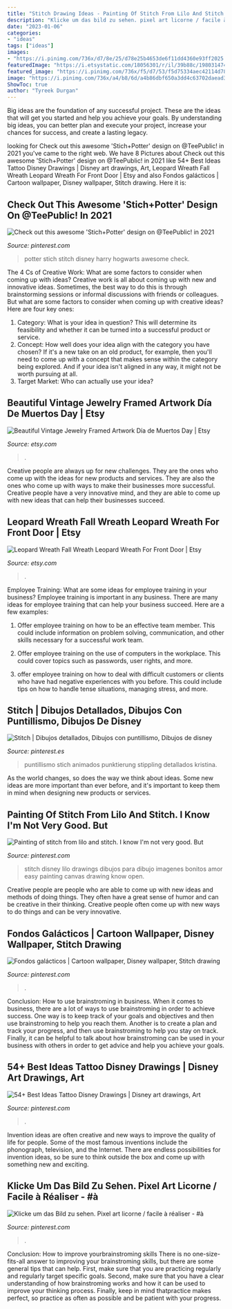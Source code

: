 ```yaml
---
title: "Stitch Drawing Ideas - Painting Of Stitch From Lilo And Stitch. I Know I&#039;m Not Very Good. But"
description: "Klicke um das bild zu sehen. pixel art licorne / facile à réaliser"
date: "2023-01-06"
categories:
- "ideas"
tags: ["ideas"]
images:
- "https://i.pinimg.com/736x/d7/8e/25/d78e25b4653de6f11dd4360e93ff2025.jpg"
featuredImage: "https://i.etsystatic.com/18056301/r/il/39b88c/1980314746/il_794xN.1980314746_k9l9.jpg"
featured_image: "https://i.pinimg.com/736x/f5/d7/53/f5d75334aec42114d78abfea26cc8a35.jpg"
image: "https://i.pinimg.com/736x/a4/b8/6d/a4b86dbf650a3dd4c63702daead35f5f.jpg"
ShowToc: true
author: "Tyreek Durgan"
---
```



Big ideas are the foundation of any successful project. These are the ideas that will get you started and help you achieve your goals. By understanding big ideas, you can better plan and execute your project, increase your chances for success, and create a lasting legacy.

	

		
looking for Check out this awesome &#039;Stich+Potter&#039; design on @TeePublic! in 2021 you've came to the right web. We have 8 Pictures about Check out this awesome &#039;Stich+Potter&#039; design on @TeePublic! in 2021 like 54+ Best Ideas Tattoo Disney Drawings | Disney art drawings, Art, Leopard Wreath Fall Wreath Leopard Wreath For Front Door | Etsy and also Fondos galácticos | Cartoon wallpaper, Disney wallpaper, Stitch drawing. Here it is:
		
    
## Check Out This Awesome &#039;Stich+Potter&#039; Design On @TeePublic! In 2021

<img loading=lazy src="https://i.pinimg.com/736x/dd/c5/74/ddc574390947fa8cbeb25884a9069519.jpg" onerror="this.onerror=null;this.src='https://tse1.mm.bing.net/th?id=OIP.Ku2K3eYpQXy1fulK7M5O8gHaHa&amp;pid=15.1';" alt="Check out this awesome &#039;Stich+Potter&#039; design on @TeePublic! in 2021">

_Source: pinterest.com_

>potter stich stitch disney harry hogwarts awesome check. 

	

The 4 Cs of Creative Work: What are some factors to consider when coming up with ideas?
Creative work is all about coming up with new and innovative ideas. Sometimes, the best way to do this is through brainstorming sessions or informal discussions with friends or colleagues. But what are some factors to consider when coming up with creative ideas? Here are four key ones:
1. Category: What is your idea in question? This will determine its feasibility and whether it can be turned into a successful product or service.
2. Concept: How well does your idea align with the category you have chosen? If it's a new take on an old product, for example, then you'll need to come up with a concept that makes sense within the category being explored. And if your idea isn't aligned in any way, it might not be worth pursuing at all.
3. Target Market: Who can actually use your idea?

    
## Beautiful Vintage Jewelry Framed Artwork Día De Muertos Day | Etsy

<img loading=lazy src="https://i.etsystatic.com/6321504/r/il/8c1e4c/916195156/il_1588xN.916195156_kn3d.jpg" onerror="this.onerror=null;this.src='https://tse3.mm.bing.net/th?id=OIP.l7UHvvH9y9zV25n8Xcu1sgHaJ3&amp;pid=15.1';" alt="Beautiful Vintage Jewelry Framed Artwork Día de Muertos Day | Etsy">

_Source: etsy.com_

>. 

	

Creative people are always up for new challenges. They are the ones who come up with the ideas for new products and services. They are also the ones who come up with ways to make their businesses more successful. Creative people have a very innovative mind, and they are able to come up with new ideas that can help their businesses succeed.

    
## Leopard Wreath Fall Wreath Leopard Wreath For Front Door | Etsy

<img loading=lazy src="https://i.etsystatic.com/18056301/r/il/39b88c/1980314746/il_794xN.1980314746_k9l9.jpg" onerror="this.onerror=null;this.src='https://tse3.mm.bing.net/th?id=OIP.39OevGvY1f3HuLzv_pFzDwHaJ4&amp;pid=15.1';" alt="Leopard Wreath Fall Wreath Leopard Wreath For Front Door | Etsy">

_Source: etsy.com_

>. 

	

Employee Training: What are some ideas for employee training in your business?
Employee training is important in any business. There are many ideas for employee training that can help your business succeed. Here are a few examples:
1. Offer employee training on how to be an effective team member. This could include information on problem solving, communication, and other skills necessary for a successful work team.

2. Offer employee training on the use of computers in the workplace. This could cover topics such as passwords, user rights, and more.

3. offer employee training on how to deal with difficult customers or clients who have had negative experiences with you before. This could include tips on how to handle tense situations, managing stress, and more.

    
## Stitch | Dibujos Detallados, Dibujos Con Puntillismo, Dibujos De Disney

<img loading=lazy src="https://i.pinimg.com/736x/a4/b8/6d/a4b86dbf650a3dd4c63702daead35f5f.jpg" onerror="this.onerror=null;this.src='https://tse2.mm.bing.net/th?id=OIP.5Yvh-xgX_5mu3C51BaJB-QHaHa&amp;pid=15.1';" alt="Stitch | Dibujos detallados, Dibujos con puntillismo, Dibujos de disney">

_Source: pinterest.es_

>puntillismo stich animados punktierung stippling detallados kristina. 

	

As the world changes, so does the way we think about ideas. Some new ideas are more important than ever before, and it's important to keep them in mind when designing new products or services.

    
## Painting Of Stitch From Lilo And Stitch. I Know I&#039;m Not Very Good. But

<img loading=lazy src="https://i.pinimg.com/736x/15/4c/4b/154c4bb6140b31f1a2f830bc9fc3feb5--stitches.jpg" onerror="this.onerror=null;this.src='https://tse2.mm.bing.net/th?id=OIP.CSYBPhEnYd3c1oXKQfuFxwHaJ5&amp;pid=15.1';" alt="Painting of stitch from lilo and stitch. I know I&#039;m not very good. But">

_Source: pinterest.com_

>stitch disney lilo drawings dibujos para dibujo imagenes bonitos amor easy painting canvas drawing know open. 

	

Creative people are people who are able to come up with new ideas and methods of doing things. They often have a great sense of humor and can be creative in their thinking. Creative people often come up with new ways to do things and can be very innovative.

    
## Fondos Galácticos | Cartoon Wallpaper, Disney Wallpaper, Stitch Drawing

<img loading=lazy src="https://i.pinimg.com/736x/e7/51/73/e7517326180fb36379ae8018b18999e2.jpg" onerror="this.onerror=null;this.src='https://tse2.mm.bing.net/th?id=OIP.inHiBcnK7I6IHZ541hYyegAAAA&amp;pid=15.1';" alt="Fondos galácticos | Cartoon wallpaper, Disney wallpaper, Stitch drawing">

_Source: pinterest.com_

>. 

	

Conclusion: How to use brainstroming in business.
When it comes to business, there are a lot of ways to use brainstroming in order to achieve success. One way is to keep track of your goals and objectives and then use brainstroming to help you reach them. Another is to create a plan and track your progress, and then use brainstroming to help you stay on track. Finally, it can be helpful to talk about how brainstroming can be used in your business with others in order to get advice and help you achieve your goals.

    
## 54+ Best Ideas Tattoo Disney Drawings | Disney Art Drawings, Art

<img loading=lazy src="https://i.pinimg.com/736x/f5/d7/53/f5d75334aec42114d78abfea26cc8a35.jpg" onerror="this.onerror=null;this.src='https://tse2.mm.bing.net/th?id=OIP.iFZqmo7skV4uR32mnWPwzQAAAA&amp;pid=15.1';" alt="54+ Best Ideas Tattoo Disney Drawings | Disney art drawings, Art">

_Source: pinterest.com_

>. 

	

Invention ideas are often creative and new ways to improve the quality of life for people. Some of the most famous inventions include the phonograph, television, and the Internet. There are endless possibilities for invention ideas, so be sure to think outside the box and come up with something new and exciting.

    
## Klicke Um Das Bild Zu Sehen. Pixel Art Licorne / Facile à Réaliser - #à

<img loading=lazy src="https://i.pinimg.com/736x/d7/8e/25/d78e25b4653de6f11dd4360e93ff2025.jpg" onerror="this.onerror=null;this.src='https://tse2.mm.bing.net/th?id=OIP.Pcqh70ekN2Sei-aNFpecfgHaJ6&amp;pid=15.1';" alt="Klicke um das Bild zu sehen. Pixel art licorne / facile à réaliser - #à">

_Source: pinterest.com_

>. 

	

Conclusion: How to improve yourbrainstroming skills
There is no one-size-fits-all answer to improving your brainstroming skills, but there are some general tips that can help. First, make sure that you are practicing regularly and regularly target specific goals. Second, make sure that you have a clear understanding of how brainstroming works and how it can be used to improve your thinking process. Finally, keep in mind thatpractice makes perfect, so practice as often as possible and be patient with your progress.

